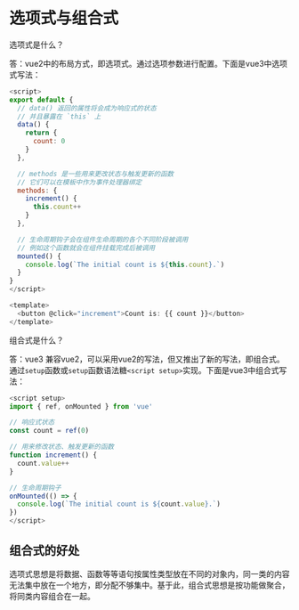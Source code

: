 # 选项式与组合式

选项式是什么？

答：vue2中的布局方式，即选项式。通过选项参数进行配置。下面是vue3中选项式写法：

```javascript
<script>
export default {
  // data() 返回的属性将会成为响应式的状态
  // 并且暴露在 `this` 上
  data() {
    return {
      count: 0
    }
  },

  // methods 是一些用来更改状态与触发更新的函数
  // 它们可以在模板中作为事件处理器绑定
  methods: {
    increment() {
      this.count++
    }
  },

  // 生命周期钩子会在组件生命周期的各个不同阶段被调用
  // 例如这个函数就会在组件挂载完成后被调用
  mounted() {
    console.log(`The initial count is ${this.count}.`)
  }
}
</script>

<template>
  <button @click="increment">Count is: {{ count }}</button>
</template>
```

组合式是什么？

答：vue3 兼容vue2，可以采用vue2的写法，但又推出了新的写法，即组合式。通过`setup`函数或`setup`函数语法糖`<script setup>`实现。下面是vue3中组合式写法：

```javascript
<script setup>
import { ref, onMounted } from 'vue'

// 响应式状态
const count = ref(0)

// 用来修改状态、触发更新的函数
function increment() {
  count.value++
}

// 生命周期钩子
onMounted(() => {
  console.log(`The initial count is ${count.value}.`)
})
</script>
```

## 组合式的好处

选项式思想是将数据、函数等等语句按属性类型放在不同的对象内，同一类的内容无法集中放在一个地方，即分配不够集中。基于此，组合式思想是按功能做聚合，将同类内容组合在一起。
